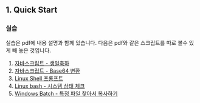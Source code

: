 ## 1. Quick Start
### 실습

실습은 pdf에 내용 설명과 함께 있습니다. 
다음은 pdf와 같은 스크립트를 따로 볼수 있게 빼 놓은 것입니다.

1. [자바스크립트 - 생일축하](./exercise01.md)
2. [자바스크립트 - Base64 변환](./exercise02.md)
3. [Linux Shell 프롬프트](./exercise03.md)
4. [Linux bash - 시스템 상태 체크](./exercise04.md)
5. [Windows Batch - 특정 파일 찾아서 복사하기](./exercise05.md)